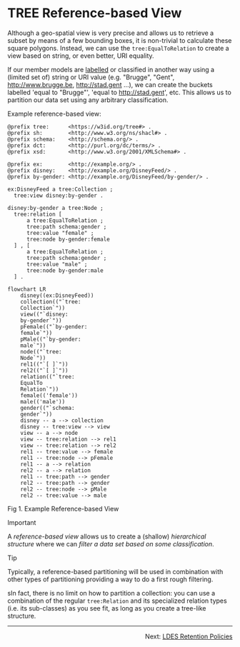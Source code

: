 # TREE Reference-based View
Although a geo-spatial view is very precise and allows us to retrieve a subset by means of a few bounding boxes, it is non-trivial to calculate these square polygons. Instead, we can use the `tree:EqualToRelation` to create a view based on string, or even better, URI equality.

If our member models are [labelled](https://www.w3.org/TR/rdf-schema/#ch_label) or classified in another way using a (limited set of) string or URI value (e.g. "Brugge", "Gent", http://www.brugge.be, http://stad.gent ...), we can create the buckets labelled 'equal to "Brugge"', 'equal to http://stad.gent', etc. This allows us to partition our data set using any arbitrary classification.

Example reference-based view:
```
@prefix tree:      <https://w3id.org/tree#> .
@prefix sh:        <http://www.w3.org/ns/shacl#> .
@prefix schema:    <http://schema.org/> .
@prefix dct:       <http://purl.org/dc/terms/> .
@prefix xsd:       <http://www.w3.org/2001/XMLSchema#> .

@prefix ex:        <http://example.org/> .
@prefix disney:    <http://example.org/DisneyFeed/> .
@prefix by-gender: <http://example.org/DisneyFeed/by-gender/> .

ex:DisneyFeed a tree:Collection ;
  tree:view disney:by-gender .

disney:by-gender a tree:Node ;
  tree:relation [ 
      a tree:EqualToRelation ; 
      tree:path schema:gender ; 
      tree:value "female" ; 
      tree:node by-gender:female 
  ] , [ 
      a tree:EqualToRelation ; 
      tree:path schema:gender ; 
      tree:value "male" ; 
      tree:node by-gender:male 
  ] .
```

```mermaid
flowchart LR
    disney((ex:DisneyFeed))
    collection(("`tree:
    Collection`"))
    view(("`disney:
    by-gender`"))
    pFemale(("`by-gender:
    female`"))
    pMale(("`by-gender:
    male`"))
    node(("`tree:
    Node`"))
    rel1(("`[ ]`"))
    rel2(("`[ ]`"))
    relation(("`tree:
    EqualTo
    Relation`"))
    female(('female'))
    male(('male'))
    gender(("`schema:
    gender`"))
    disney -- a --> collection
    disney -- tree:view --> view
    view -- a --> node
    view -- tree:relation --> rel1
    view -- tree:relation --> rel2
    rel1 -- tree:value --> female
    rel1 -- tree:node --> pFemale
    rel1 -- a --> relation
    rel2 -- a --> relation
    rel1 -- tree:path --> gender
    rel2 -- tree:path --> gender
    rel2 -- tree:node --> pMale
    rel2 -- tree:value --> male
```
Fig 1. Example Reference-based View

> [!IMPORTANT]
> A _reference-based view_ allows us to create a (shallow) _hierarchical structure_ where we can _filter a data set based on some classification_.


> [!TIP]
> Typically, a reference-based partitioning will be used in combination with other types of partitioning providing a way to do a first rough filtering.
> 
> sIn fact, there is no limit on how to partition a collection: you can use a combination of the regular `tree:Relation` and its specialized relation types (i.e. its sub-classes) as you see fit, as long as you create a tree-like structure.

---
<p align="right">Next: <a href="K-retention-policies.md">LDES Retention Policies</a></p>
